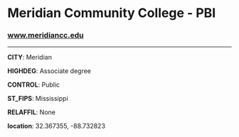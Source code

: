 # Meridian Community College - PBI
### www.meridiancc.edu
---
**CITY**: Meridian

**HIGHDEG**: Associate degree

**CONTROL**: Public

**ST_FIPS**: Mississippi

**RELAFFIL**: None

**location**: 32.367355, -88.732823